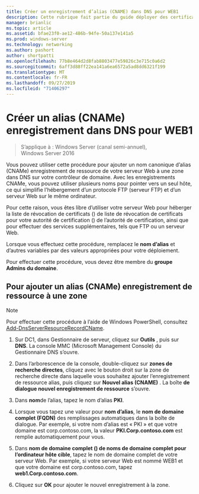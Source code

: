 ```yaml
---
title: Créer un enregistrement d’alias (CNAME) dans DNS pour WEB1
description: Cette rubrique fait partie du guide déployer des certificats de serveur pour les déploiements sans fil et câblés 802.1 X.
manager: brianlic
ms.topic: article
ms.assetid: bfae23f0-ae12-486b-94fe-50a137e141a5
ms.prod: windows-server
ms.technology: networking
ms.author: pashort
author: shortpatti
ms.openlocfilehash: 77b8e464d2d8fab8803477e59826c3e715c0a6d2
ms.sourcegitcommit: 6aff3d88ff22ea141a6ea6572a5ad8dd6321f199
ms.translationtype: MT
ms.contentlocale: fr-FR
ms.lasthandoff: 09/27/2019
ms.locfileid: "71406297"
---
```

# <a name="create-an-alias-cname-record-in-dns-for-web1"></a>Créer un alias \(CNAMe\) enregistrement dans DNS pour WEB1

>S’applique à : Windows Server (canal semi-annuel), Windows Server 2016

Vous pouvez utiliser cette procédure pour ajouter un nom canonique d’alias \(CNAMe\) enregistrement de ressource de votre serveur Web à une zone dans DNS sur votre contrôleur de domaine. Avec les enregistrements CNAMe, vous pouvez utiliser plusieurs noms pour pointer vers un seul hôte, ce qui simplifie l’hébergement d’un protocole FTP \(serveur FTP\) et d’un serveur Web sur le même ordinateur.   
  
Pour cette raison, vous êtes libre d’utiliser votre serveur Web pour héberger la liste de révocation de certificats \(\) de liste de révocation de certificats pour votre autorité de certification \(\) de l’autorité de certification, ainsi que pour effectuer des services supplémentaires, tels que FTP ou un serveur Web.  
  
Lorsque vous effectuez cette procédure, remplacez le **nom d’alias** et d’autres variables par des valeurs appropriées pour votre déploiement.  
  
Pour effectuer cette procédure, vous devez être membre du **groupe Admins du domaine**.  
  
## <a name="to-add-an-alias-cname-resource-record-to-a-zone"></a>Pour ajouter un alias \(CNAMe\) enregistrement de ressource à une zone  
  
>[!NOTE]  
>Pour effectuer cette procédure à l’aide de Windows PowerShell, consultez [Add-DnsServerResourceRecordCName](https://technet.microsoft.com/library/jj649894(v=wps.630).aspx).  
  
1.  Sur DC1, dans Gestionnaire de serveur, cliquez sur **Outils** , puis sur **DNS**. La console MMC (Microsoft Management Console) du Gestionnaire DNS s’ouvre.  
  
2.  Dans l’arborescence de la console, double-cliquez sur **zones de recherche directes**, cliquez avec le bouton droit sur la zone de recherche directe dans laquelle vous souhaitez ajouter l’enregistrement de ressource alias, puis cliquez sur **Nouvel alias \(CNAME\)** . La boîte **de dialogue nouvel enregistrement de ressource** s’ouvre.  
  
3.  Dans **nom**de l’alias, tapez le nom d’alias **PKI**.  
  
4.  Lorsque vous tapez une valeur pour **nom d’alias**, le **nom de domaine complet \(FQDN\)** des remplissages automatiques dans la boîte de dialogue. Par exemple, si votre nom d’alias est « PKI » et que votre domaine est corp.contoso.com, la valeur **PKI.Corp.contoso.com** est remplie automatiquement pour vous.  
  
5.  Dans **nom de domaine complet \(\) de noms de domaine complet pour l’ordinateur hôte cible**, tapez le nom de domaine complet de votre serveur Web. Par exemple, si votre serveur Web est nommé WEB1 et que votre domaine est corp.contoso.com, tapez **web1.Corp.contoso.com**.  
  
6.  Cliquez sur **OK** pour ajouter le nouvel enregistrement à la zone.  
  

